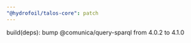 ```yaml
---
"@hydrofoil/talos-core": patch
---
```


build(deps): bump @comunica/query-sparql from 4.0.2 to 4.1.0
